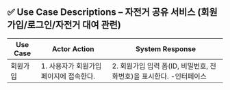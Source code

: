 ## ✅ Use Case Descriptions – 자전거 공유 서비스 (회원가입/로그인/자전거 대여 관련)

| Use Case | Actor Action | System Response |
| --- | --- | --- |
| 회원가입 | 1. 사용자가 회원가입 페이지에 접속한다. | 2. 회원가입 입력 폼(ID, 비밀번호, 전화번호)을 표시한다. -인터페이스 |